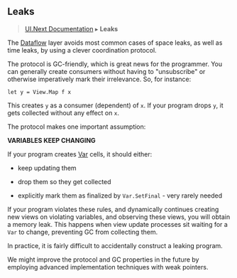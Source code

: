 ## Leaks
> [UI.Next Documentation](UINext.md) ▸ **Leaks**

The [Dataflow](UINext-Dataflow.md) layer avoids most common cases of space leaks,
as well as time leaks, by using a clever coordination protocol.

The protocol is GC-friendly, which is great news for the programmer.
You can generally create consumers without having to "unsubscribe" or otherwise
imperatively mark their irrelevance.  So, for instance:

    let y = View.Map f x
    
This creates `y` as a consumer (dependent) of `x`.  If your program drops `y`,
it gets collected without any effect on `x`.

The protocol makes one important assumption:

**VARIABLES KEEP CHANGING**

If your program creates [Var](UINext-Var.md) cells, it should either:

* keep updating them

* drop them so they get collected

* explicitly mark them as finalized by `Var.SetFinal` - very rarely needed

If your program violates these rules, and dynamically continues creating new views on
violating variables, and observing these views, you will obtain a memory leak.
This happens when view update processes sit waiting for a `Var` to change,
preventing GC from collecting them.

In practice, it is fairly difficult to accidentally construct a leaking program.

We might improve the protocol and GC properties in the future by employing advanced
implementation techniques with weak pointers.

